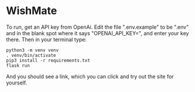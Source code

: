 # WishMate

To run, get an API key from OpenAi. Edit the file ".env.example" to be ".env" and in the blank spot where it says "OPENAI_API_KEY=", and enter your key there. 
Then in your terminal type:

`python3 -m venv venv`<br />
`. venv/bin/activate`<br />
`pip3 install -r requirements.txt`<br />
`flask run`

And you should see a link, which you can click and try out the site for yourself. 
